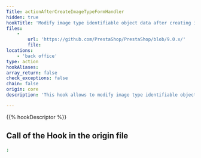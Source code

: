 ```yaml
---
Title: actionAfterCreateImageTypeFormHandler
hidden: true
hookTitle: 'Modify image type identifiable object data after creating it'
files:
    -
        url: 'https://github.com/PrestaShop/PrestaShop/blob/9.0.x/'
        file: 
locations:
    - 'back office'
type: action
hookAliases: 
array_return: false
check_exceptions: false
chain: false
origin: core
description: 'This hook allows to modify image type identifiable object forms data after it was created'

---
```


{{% hookDescriptor %}}

## Call of the Hook in the origin file

```php
;
```
